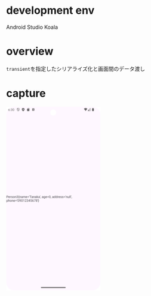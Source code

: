 # development env

Android Studio Koala

# overview

`transient`を指定したシリアライズ化と画面間のデータ渡し<br>

# capture

<img src="./capture.png" width=50% />